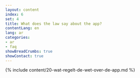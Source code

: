 ```yaml
---
layout: content
index: 6
set: 4
title: What does the law say about the app?
contentLang: en
lang: ar
categories:
- ar
- faq
showBreadCrumbs: true
showContact: true
---
```

{% include content/20-wat-regelt-de-wet-over-de-app.md %}

